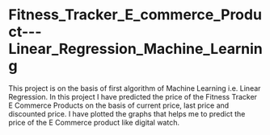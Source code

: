 # Fitness_Tracker_E_commerce_Product---Linear_Regression_Machine_Learning
This project is on the basis of first algorithm of Machine Learning i.e. Linear Regression. In this project I have predicted the price of the Fitness Tracker E Commerce Products on the basis of current price, last price and discounted price. I have plotted the graphs  that helps me to predict the price of the E Commerce product like digital watch.
